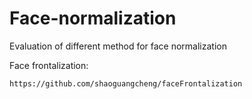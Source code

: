 # Face-normalization
Evaluation of different method for face normalization

Face frontalization:
~~~
https://github.com/shaoguangcheng/faceFrontalization
~~~
